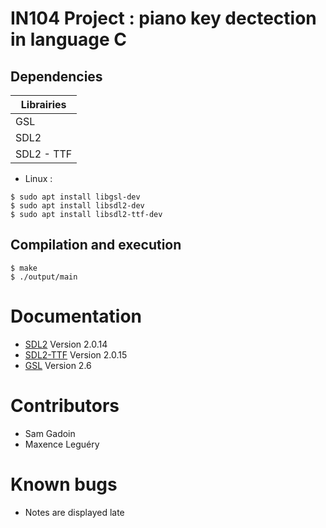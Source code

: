 # IN104 Project : piano key dectection in language C

## Dependencies

| Librairies |
| ---------- |
| GSL        |
| SDL2       |
| SDL2 - TTF |

* Linux : 
```
$ sudo apt install libgsl-dev
$ sudo apt install libsdl2-dev
$ sudo apt install libsdl2-ttf-dev
```

## Compilation and execution

```
$ make
$ ./output/main
```

# Documentation

* [SDL2](https://www.libsdl.org/download-2.0.php) Version 2.0.14
* [SDL2-TTF](https://packages.debian.org/fr/sid/libsdl2-ttf-dev) Version 2.0.15
* [GSL](https://www.gnu.org/software/gsl/) Version 2.6

# Contributors

* Sam Gadoin
* Maxence Leguéry

# Known bugs

* Notes are displayed late
